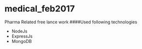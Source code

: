 # medical_feb2017
Pharma Related free lance work
####Used following technologies 
* NodeJs
* ExpressJs
* MongoDB
